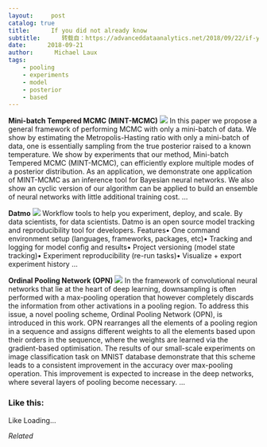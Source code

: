 ```yaml
---
layout:     post
catalog: true
title:      If you did not already know
subtitle:      转载自：https://advanceddataanalytics.net/2018/09/22/if-you-did-not-already-know-490/
date:      2018-09-21
author:      Michael Laux
tags:
    - pooling
    - experiments
    - model
    - posterior
    - based
---
```


**Mini-batch Tempered MCMC (MINT-MCMC)** ![](https://aboutdataanalytics.files.wordpress.com/2015/01/google.png?w=529)
In this paper we propose a general framework of performing MCMC with only a mini-batch of data. We show by estimating the Metropolis-Hasting ratio with only a mini-batch of data, one is essentially sampling from the true posterior raised to a known temperature. We show by experiments that our method, Mini-batch Tempered MCMC (MINT-MCMC), can efficiently explore multiple modes of a posterior distribution. As an application, we demonstrate one application of MINT-MCMC as an inference tool for Bayesian neural networks. We also show an cyclic version of our algorithm can be applied to build an ensemble of neural networks with little additional training cost. … 

**Datmo** ![](https://aboutdataanalytics.files.wordpress.com/2015/01/google.png?w=529)
Workflow tools to help you experiment, deploy, and scale. By data scientists, for data scientists. Datmo is an open source model tracking and reproducibility tool for developers. Features• One command environment setup (languages, frameworks, packages, etc)• Tracking and logging for model config and results• Project versioning (model state tracking)• Experiment reproducibility (re-run tasks)• Visualize + export experiment history … 

**Ordinal Pooling Network (OPN)** ![](https://aboutdataanalytics.files.wordpress.com/2015/01/google.png?w=529)
In the framework of convolutional neural networks that lie at the heart of deep learning, downsampling is often performed with a max-pooling operation that however completely discards the information from other activations in a pooling region. To address this issue, a novel pooling scheme, Ordinal Pooling Network (OPN), is introduced in this work. OPN rearranges all the elements of a pooling region in a sequence and assigns different weights to all the elements based upon their orders in the sequence, where the weights are learned via the gradient-based optimisation. The results of our small-scale experiments on image classification task on MNIST database demonstrate that this scheme leads to a consistent improvement in the accuracy over max-pooling operation. This improvement is expected to increase in the deep networks, where several layers of pooling become necessary. … 





### Like this:

Like Loading...


*Related*

